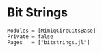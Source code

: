 # Bit Strings

```@autodocs
Modules = [MimiqCircuitsBase]
Private = false
Pages   = ["bitstrings.jl"]
```

